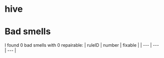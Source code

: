 # hive 
 
# Bad smells
I found 0 bad smells with 0 repairable:
| ruleID | number | fixable |
| --- | --- | --- |
